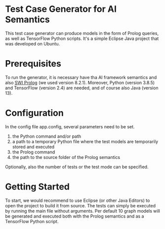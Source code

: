 # Test Case Generator for AI Semantics
This test case generator can produce models in the form of Prolog queries, as well as TensorFlow Python scripts.
It's a simple Eclipse Java project that was developed on Ubuntu.

# Prerequisites
To run the generator, it is necessary have tha AI framework semantics and also [SWI Prolog](https://www.swi-prolog.org) (we used version 8.2.1).
Moreover, Python (version 3.8.5) and TensorFlow (version 2.4) are needed, and of course also Java (version 13).

# Configuration
In the config file app.config, several parameters need to be set.
1. the Python command and/or path
2. a path to a temporary Python file where the test models are temporarily stored and executed
3.  the Prolog command
4. the path to the source folder of the Prolog semantics

Optionally, also the number of tests or the test mode can be specified.
# Getting Started
To start, we would recommend to use Eclipse (or other Java Editors) to open the project to build it from source.
The tests can simply be executed by running the main file without arguments.
Per default 10 graph models will be generated and executed both with the Prolog semantics and as a TensorFlow Python script.

